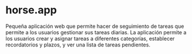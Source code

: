 # horse.app
Pequeña aplicación web que permite hacer de seguimiento de tareas que permite a los usuarios gestionar sus tareas diarias. La aplicación permite a los usuarios crear y asignar tareas a diferentes categorías, establecer recordatorios y plazos, y ver una lista de tareas pendientes. 
